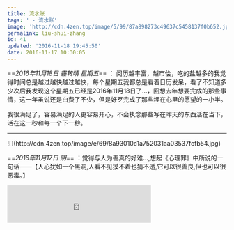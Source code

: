 ```yaml
---
title: 流水账
tags: ' - 流水账'
image: 'http://cdn.4zen.top/image/5/99/87a898273c49637c5458137f0b652.jpg'
permalink: liu-shui-zhang
id: 41
updated: '2016-11-18 19:45:50'
date: 2016-11-17 10:30:05
---
```


==*2016年11月18日 霾转晴 星期五*== ： 阅历越丰富，越市侩，吃的盐越多的我觉得时间总是越过越快越过越快，每个星期五我都总是看着日历发呆，看了不知道多少次后我发现这个星期五已经是2016年11月18日了...，回想去年想要完成的那些事情，这一年虽说还是白费了不少，但是好歹完成了那些埋在心里的愿望的一小半。

我很满足了，容易满足的人更容易开心，不会执念那些写在昨天的东西活在当下，活在这一秒和每一个下一秒。
<hr />
![](http://cdn.4zen.top/image/e/69/8a93010c1a752031aa03537fcfb54.jpg)

==*2016年11月17日 阴*== ：觉得与人为善真的好难...,想起《心理罪》中所说的一句话——【人心犹如一个黑洞,人看不见摸不着也猜不透,它可以很善良,但也可以很恶毒。】

<iframe frameborder="no" border="0" marginwidth="0" marginheight="0" width=330 height=86 src="http://music.163.com/outchain/player?type=2&id=29588431&auto=0&height=66"></iframe>
